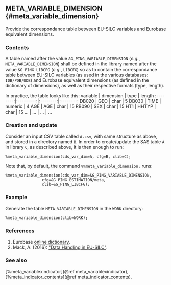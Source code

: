 ## META_VARIABLE_DIMENSION {#meta_variable_dimension}
Provide the correspondance table between EU-SILC variables and Eurobase equivalent dimensions.

### Contents
A table named after the value `&G_PING_VARIABLE_DIMENSION` (_e.g._, `META_VARIABLE_DIMENSION`) shall 
be defined in the library named after the value `&G_PING_LIBCFG` (_e.g._, `LIBCFG`) so as to contain 
the correspondance table between EU-SILC variables (as used in the various databases: `IDB/PDB/UDB`) 
and Eurobase equivalent dimensions (as defined in the dictionary of dimensions), as well as their 
respective formats (type, length). 

In practice, the table looks like this:
 variable |	dimension |	  type	 |  length
:--------:|:---------:|:--------:|:--------:
  DB020   |    GEO	  |   char   |	  5
  DB030   |   TIME	  |  numeric |	  4
  AGE     |    AGE	  |   char   |	  15
  RB090   |    SEX	  |   char   |	  15
  HT1     |  HHTYP	  |   char   |	  15
  ...     |    ...    |    ...   |   ...  
     
### Creation and update
Consider an input CSV table called `A.csv`, with same structure as above, and stored in a directory 
named `B`. In order to create/update the SAS table `A` in library `C`, as described above, it is 
then enough to run:

	%meta_variable_dimension(cds_var_dim=A, cfg=B, clib=C);

Note that, by default, the command `%%meta_variable_dimension;` runs:

	%meta_variable_dimension(cds_var_dim=&G_PING_VARIABLE_DIMENSION, 
					cfg=&G_PING_ESTIMATION/meta, 
					clib=&G_PING_LIBCFG);

### Example
Generate the table `META_VARIABLE_DIMENSION` in the `WORK` directory:

	%meta_variable_dimension(clib=WORK);

### References
1. Eurobase [online dictionary](http://ec.europa.eu/eurostat/estat-navtree-portlet-prod/BulkDownloadListing?sort=1&dir=dic%2Fen).
2. Mack, A. (2016): ["Data Handling in EU-SILC"](http://www.gesis.org/fileadmin/upload/forschung/publikationen/gesis_reihen/gesis_papers/2016/GESIS-Papers_2016-10.pdf).

### See also
[%meta_variablexindicator](@ref meta_variablexindicator), [%meta_indicator_contents](@ref meta_indicator_contents).
